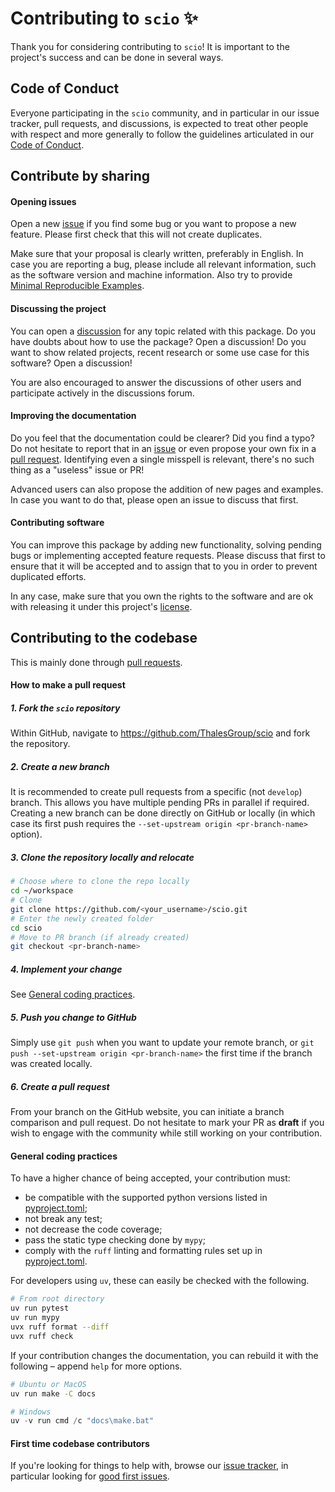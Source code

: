 # Contributing to `scio` ✨

Thank you for considering contributing to `scio`! It is important to the project's success and can be done in several ways.


## Code of Conduct

Everyone participating in the `scio` community, and in particular in our issue tracker, pull requests, and discussions, is expected to treat other people with respect and more generally to follow the guidelines articulated in our [Code of Conduct](CODE_OF_CONDUCT.md).


## Contribute by sharing

#### Opening issues

Open a new [issue](https://github.com/ThalesGroup/scio/issues) if you find some bug or you want to propose a new feature. Please first check that this will not create duplicates.

Make sure that your proposal is clearly written, preferably in English. In case you are reporting a bug, please include all relevant information, such as the software version and machine information. Also try to provide [Minimal Reproducible Examples](https://en.wikipedia.org/wiki/Minimal_reproducible_example).

#### Discussing the project

You can open a [discussion](https://github.com/ThalesGroup/scio/discussions) for any topic related with this package. Do you have doubts about how to use the package? Open a discussion! Do you want to show related projects, recent research or some use case for this software? Open a discussion!

You are also encouraged to answer the discussions of other users and participate actively in the discussions forum.

#### Improving the documentation

Do you feel that the documentation could be clearer? Did you find a typo? Do not hesitate to report that in an [issue](https://github.com/ThalesGroup/scio/issues) or even propose your own fix in a [pull request](https://github.com/ThalesGroup/scio/pulls). Identifying even a single misspell is relevant, there's no such thing as a "useless" issue or PR!

Advanced users can also propose the addition of new pages and examples. In case you want to do that, please open an issue to discuss that first.

#### Contributing software

You can improve this package by adding new functionality, solving pending bugs or implementing accepted feature requests. Please discuss that first to ensure that it will be accepted and to assign that to you in order to prevent duplicated efforts.

In any case, make sure that you own the rights to the software and are ok with releasing it under this project's [license](LICENSE).


## Contributing to the codebase

This is mainly done through [pull requests](https://github.com/ThalesGroup/scio/pulls).

#### How to make a pull request

##### 1. Fork the `scio` repository

Within GitHub, navigate to <https://github.com/ThalesGroup/scio> and fork the repository.

##### 2. Create a new branch

It is recommended to create pull requests from a specific (not `develop`) branch. This allows you have multiple pending PRs in parallel if required. Creating a new branch can be done directly on GitHub or locally (in which case its first push requires the `--set-upstream origin <pr-branch-name>` option).

##### 3. Clone the repository locally and relocate

```bash
# Choose where to clone the repo locally
cd ~/workspace
# Clone
git clone https://github.com/<your_username>/scio.git
# Enter the newly created folder
cd scio
# Move to PR branch (if already created)
git checkout <pr-branch-name>
```

##### 4. Implement your change

See [General coding practices](#general-coding-practices).

##### 5. Push you change to GitHub

Simply use `git push` when you want to update your remote branch, or `git push --set-upstream origin <pr-branch-name>` the first time if the branch was created locally.

##### 6. Create a pull request

From your branch on the GitHub website, you can initiate a branch comparison and pull request. Do not hesitate to mark your PR as **draft** if you wish to engage with the community while still working on your contribution.

#### General coding practices

To have a higher chance of being accepted, your contribution must:

- be compatible with the supported python versions listed in [pyproject.toml](pyproject.toml);
- not break any test;
- not decrease the code coverage;
- pass the static type checking done by `mypy`;
- comply with the `ruff` linting and formatting rules set up in [pyproject.toml](pyproject.toml).

For developers using `uv`, these can easily be checked with the following.

```bash
# From root directory
uv run pytest
uv run mypy
uvx ruff format --diff
uvx ruff check
```

If your contribution changes the documentation, you can rebuild it with the following – append `help` for more options.

```bash
# Ubuntu or MacOS
uv run make -C docs
```

```powershell
# Windows
uv -v run cmd /c "docs\make.bat"
```

#### First time codebase contributors

If you're looking for things to help with, browse our [issue tracker](https://github.com/ThalesGroup/scio/issues), in particular looking for [good first issues](https://github.com/ThalesGroup/scio/labels/good%20first%20issue).
